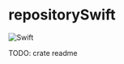 # repositorySwift

![Swift](https://img.shields.io/badge/Swift-4.1-brightgreen.svg)

TODO: crate readme